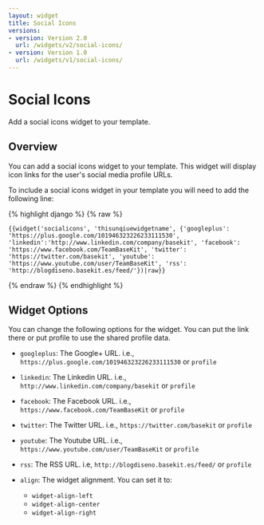 ```yaml
---
layout: widget
title: Social Icons
versions:
- version: Version 2.0
  url: /widgets/v2/social-icons/
- version: Version 1.0
  url: /widgets/v1/social-icons/
---
```


# Social Icons

Add a social icons widget to your template.

## Overview

You can add a social icons widget to your template. This widget will display icon links for the user's social media profile URLs.

To include a social icons widget in your template you will need to add the following line:

{% highlight django %}
{% raw %}

	{{widget('socialicons', 'thisunqiuewidgetname', {'googleplus': 'https://plus.google.com/101946323226233111530', 'linkedin':'http://www.linkedin.com/company/basekit', 'facebook': 'https://www.facebook.com/TeamBaseKit', 'twitter': 'https://twitter.com/basekit', 'youtube': 'https://www.youtube.com/user/TeamBaseKit', 'rss': 'http://blogdiseno.basekit.es/feed/'})|raw}}

{% endraw %}
{% endhighlight %}

## Widget Options

You can change the following options for the widget. You can put the link there or put profile to use the shared profile data.

* ```googleplus```: The Google+ URL. i.e., ```https://plus.google.com/101946323226233111530``` or ```profile```

* ```linkedin```: The Linkedin URL. i.e., ```http://www.linkedin.com/company/basekit``` or ```profile```

* ```facebook```: The Facebook URL. i.e., ```https://www.facebook.com/TeamBaseKit``` or ```profile```

* ```twitter```: The Twitter URL. i.e., ```https://twitter.com/basekit``` or ```profile```

* ```youtube```: The Youtube URL. i.e., ```https://www.youtube.com/user/TeamBaseKit``` or ```profile```

* ```rss```: The RSS URL. i.e, ```http://blogdiseno.basekit.es/feed/``` or ```profile```

* ```align```: The widget alignment. You can set it to:
  * ```widget-align-left```
  * ```widget-align-center```
  * ```widget-align-right```
